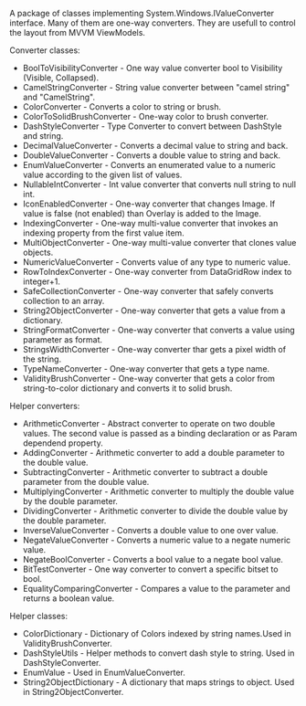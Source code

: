 ﻿A package of classes implementing System.Windows.IValueConverter interface. 
Many of them are one-way converters. They are usefull to control the layout from MVVM ViewModels.

Converter classes:
* BoolToVisibilityConverter - One way value converter bool to Visibility (Visible, Collapsed).
* CamelStringConverter - String value converter between "camel string" and "CamelString".
* ColorConverter - Converts a color to string or brush.
* ColorToSolidBrushConverter - One-way color to brush converter.
* DashStyleConverter - Type Converter to convert between DashStyle and string.
* DecimalValueConverter - Converts a decimal value to string and back. 
* DoubleValueConverter - Converts a double value to string and back. 
* EnumValueConverter - Converts an enumerated value to a numeric value according to the given list of values.
* NullableIntConverter - Int value converter that converts null string to null int.
* IconEnabledConverter - One-way converter that changes Image. If value is false (not enabled) than Overlay is added to the Image.
* IndexingConverter - One-way multi-value converter that invokes an indexing property from the first value item.
* MultiObjectConverter - One-way multi-value converter that clones value objects.
* NumericValueConverter - Converts value of any type to numeric value.
* RowToIndexConverter - One-way converter from DataGridRow index to integer+1.
* SafeCollectionConverter - One-way converter that safely converts collection to an array.
* String2ObjectConverter - One-way converter that gets a value from a dictionary.
* StringFormatConverter - One-way converter that converts a value using parameter as format.
* StringsWidthConverter - One-way converter thar gets a pixel width of the string.
* TypeNameConverter -  One-way converter that gets a type name.
* ValidityBrushConverter -  One-way converter that gets a color from string-to-color dictionary and converts it to solid brush.

Helper converters:
* ArithmeticConverter - Abstract converter to operate on two double values. The second value is passed as a binding declaration or as Param dependend property.
* AddingConverter - Arithmetic converter to add a double parameter to the double value.
* SubtractingConverter - Arithmetic converter to subtract a double parameter from the double value.
* MultiplyingConverter - Arithmetic converter to multiply the double value by the double parameter.
* DividingConverter -  Arithmetic converter to divide the double value by the double parameter.
* InverseValueConverter - Converts a double value to one over value.
* NegateValueConverter - Converts a numeric value to a negate numeric value.
* NegateBoolConverter - Converts a bool value to a negate bool value.
* BitTestConverter - One way converter to convert a specific bitset to bool. 
* EqualityComparingConverter -  Compares a value to the parameter and returns a boolean value.

Helper classes:
* ColorDictionary - Dictionary of Colors indexed by string names.Used in ValidityBrushConverter.
* DashStyleUtils - Helper methods to convert dash style to string. Used in DashStyleConverter.
* EnumValue - Used in EnumValueConverter.
* String2ObjectDictionary - A dictionary that maps strings to object. Used in String2ObjectConverter.
